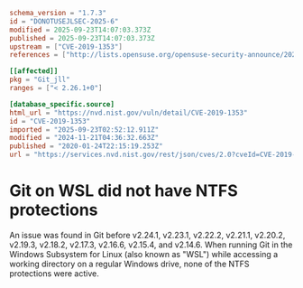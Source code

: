 ```toml
schema_version = "1.7.3"
id = "DONOTUSEJLSEC-2025-6"
modified = 2025-09-23T14:07:03.373Z
published = 2025-09-23T14:07:03.373Z
upstream = ["CVE-2019-1353"]
references = ["http://lists.opensuse.org/opensuse-security-announce/2020-01/msg00056.html", "http://lists.opensuse.org/opensuse-security-announce/2020-05/msg00003.html", "https://lore.kernel.org/git/xmqqr21cqcn9.fsf%40gitster-ct.c.googlers.com/T/#u", "https://public-inbox.org/git/xmqqr21cqcn9.fsf%40gitster-ct.c.googlers.com/", "https://security.gentoo.org/glsa/202003-30", "http://lists.opensuse.org/opensuse-security-announce/2020-01/msg00056.html", "http://lists.opensuse.org/opensuse-security-announce/2020-05/msg00003.html", "https://lore.kernel.org/git/xmqqr21cqcn9.fsf%40gitster-ct.c.googlers.com/T/#u", "https://public-inbox.org/git/xmqqr21cqcn9.fsf%40gitster-ct.c.googlers.com/", "https://security.gentoo.org/glsa/202003-30"]

[[affected]]
pkg = "Git_jll"
ranges = ["< 2.26.1+0"]

[database_specific.source]
html_url = "https://nvd.nist.gov/vuln/detail/CVE-2019-1353"
id = "CVE-2019-1353"
imported = "2025-09-23T02:52:12.911Z"
modified = "2024-11-21T04:36:32.663Z"
published = "2020-01-24T22:15:19.253Z"
url = "https://services.nvd.nist.gov/rest/json/cves/2.0?cveId=CVE-2019-1353"
```

# Git on WSL did not have NTFS protections

An issue was found in Git before v2.24.1, v2.23.1, v2.22.2, v2.21.1, v2.20.2, v2.19.3, v2.18.2, v2.17.3, v2.16.6, v2.15.4, and v2.14.6. When running Git in the Windows Subsystem for Linux (also known as "WSL") while accessing a working directory on a regular Windows drive, none of the NTFS protections were active.

